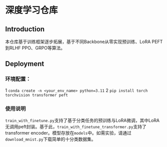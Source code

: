 # 深度学习仓库
## Introduction
本仓库基于训练框架逐步拓展，基于不同Backbone从零实现预训练、LoRA PEFT到RLHF PPO、GRPO等算法。

## Deployment
### 环境配置：
1 `conda create -n <your_env_name> python=3.11`
2 `pip install torch torchvision transformer peft`

### 使用说明
`train_with_finetune.py`支持了基于分类任务的预训练与LoRA微调，其中LoRA无调用peft封装。基于此，`train_with_finetune_transformer.py`支持了transformer encoder。模型存放在`models`中。如需实验，请通过`download_mnist.py`下载简单的十分类数据集。
